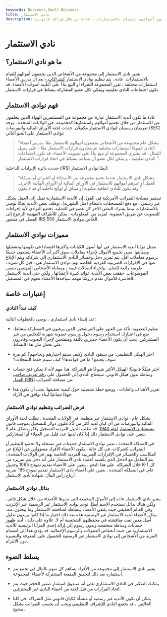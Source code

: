 ```yaml
---
keywords: Business,Small Business
title: نادي الاستثمار
description: نادي الاستثمار هو مجموعة من الأشخاص الذين يجمعون أموالهم للقيام بالاستثمارات ، عادة من خلال شراكة قانونية.
---
```


# نادي الاستثمار
## ما هو نادي الاستثمار؟

يشير نادي الاستثمار إلى مجموعة من الأشخاص الذين يجمعون أموالهم للقيام بالاستثمارات. عادة ، يتم تنظيم نوادي الاستثمار [كشراكات -](/partnership) بعد أن يدرس الأعضاء استثمارات مختلفة ، تقرر المجموعة الشراء أو البيع بناءً على أغلبية أصوات الأعضاء. قد تكون اجتماعات النادي تعليمية ويمكن لكل عضو المشاركة بنشاط في قرارات الاستثمار.

## فهم نوادي الاستثمار

عادة ما تكون أندية الاستثمار عبارة عن مجموعة من المستثمرين الهواة الذين يتعلمون عن الاستثمار من خلال تجميع أموالهم واستثمارها كمجموعة. في الولايات المتحدة ، يوجد تعريفان رسميان لنوادي الاستثمار مكملان. حددت لجنة الأوراق المالية والبورصات (SEC) نوادي الاستثمار على النحو التالي:

>

> "بشكل عام مجموعة من الأشخاص يجمعون أموالهم للاستثمار معًا. يدرس أعضاء النادي عمومًا استثمارات مختلفة ثم يتخذون قرارات الاستثمار معًا - على سبيل المثال ، قد تشتري المجموعة أو تبيع بناءً على تصويت الأعضاء. قد تكون اجتماعات النادي تعليمية ، و يمكن لكل عضو أن يساعد بنشاط في اتخاذ قرارات الاستثمار ".

>

حددت دائرة الإيرادات الداخلية (IRS) أيضًا نوادي الاستثمار:

>

> "يتشكل نادي الاستثمار عندما تجمع مجموعة من الأصدقاء أو الجيران أو شركاء العمل أو غيرهم أموالهم للاستثمار في الأوراق المالية أو الأوراق المالية الأخرى. وقد يكون للنادي اتفاقية مكتوبة أو ميثاق أو لوائح داخلية أو قد لا يكون."

>

تستمر مصلحة الضرائب الأمريكية في القول إن الأندية الاستثمارية تميل إلى العمل بشكل غير رسمي ، مع دفع المستحقات بانتظام (مثل الشهرية). توظف بعض الأندية لجانًا توصي بالاستثمارات بينما يشرك البعض الآخر كل عضو في العملية. تخضع النوادي لأية إجراءات للتصويت عن طريق العضوية. لمزيد من المعلومات ، يمكن للأطراف المهتمة الرجوع إلى الفصل في منشور IRS 550 الخاص بنوادي الاستثمار.

## مميزات نوادي الاستثمار

تتمثل مزايا أندية الاستثمار في أنها أسهل الكيانات وأكثرها اقتصادا في تكوينها وتشغيلها وصيانتها. يعني تجميع الأموال لإجراء معاملات سوق أكبر أن الأعضاء يتمتعون جميعًا برسوم معاملات أقل. يتم تمرير دخل وخسائر النادي الاستثماري إلى شركائه ويتم الإبلاغ عنها في الإقرارات الضريبية الفردية الخاصة بهم. نوادي الاستثمار هي ، قبل كل شيء ، طريقة رائعة للتعلم ، وإجراء اتصالات قيمة ، ومقابلة الأشخاص المهتمين بنفس الموضوعات. حققت بعض الأندية عوائد كبيرة لأعضائها ، ولكن حتى أندية الاستثمار الخاسرة للأموال تقدم دروسًا مهمة سيأخذها الأعضاء معهم في المستقبل.

## إعتبارات خاصة

### كيف تبدأ النادي

عند إنشاء نادي استثماري ، يوصى بالخطوات التالية:

- تنظيم العضوية: تأكد من العثور على المرشحين الذين يرغبون في المشاركة بنشاط. ضع في اعتبارك استخدام رسوم دخول ورسوم عضوية شهرية للتخلص من غير المشتركين. يجب أن يكون الأعضاء جديرين بالثقة ومنفتحين لإجراء البحوث وقادرون على تحمل مثل هذا النشاط.

- اختر الهيكل التنظيمي: من سيقود النادي وكيف سيتم اختيارهم ونجاحهم؟ كم مرة سوف يجتمع؟ ما هي قواعدها؟ كيف سيتم حفظ السجلات؟

- اختر هيكلًا قانونيًا: الهيكل الأكثر شيوعًا هو الشراكة. هذا مهم لأنه لا يمكن فتح حساب وساطة بدون هيكل قانوني. سيحتاج النادي إلى الحصول على [رقم تعريف صاحب العمل (EIN)](/employer-identification-number) من مصلحة الضرائب.

- تقرير الأهداف والغايات ، ووضع خطة تشغيلية حول كيفية تحقيقها. يجب أن يكون هذا جهدًا جماعيًا لبناء توافق في الآراء.

### فرض الضرائب وتنظيم نوادي الاستثمار

بشكل عام ، نوادي الاستثمار غير منظمة. في الولايات المتحدة ، تطلب لجنة الأوراق المالية والبورصات من أي كيان لديه أكثر من 25 مليون دولار للتسجيل بموجب قانون [مستشاري الاستثمار](/investadvact) [لعام 1940](/investadvact). قد تطلب الدول الفردية التسجيل ولكن بشكل عام لا يتعين على نوادي الاستثمار ذلك إذا كان لديها عدد قليل من العملاء أو المشاركين.

في المملكة المتحدة ، تعتبر نوادي الاستثمار جمعيات غير مسجلة ولا تخضع للتنظيم أو الضرائب كشركات. في كل حالة ، يكون الأعضاء الأفراد مسؤولين عن الإبلاغ عن المكاسب والخسائر في الإقرارات الضريبية الفردية الخاصة بهم. في الولايات المتحدة ، يتم التعامل مع الدخل الذي يكسبه أعضاء نادي الاستثمار على أنه دخل يتم تمريره من خلال الشراكة. على هذا النحو ، يتعين على الأعضاء تقديم نموذج 1065 وجدول K-1 كل عام. في المملكة المتحدة ، يتعين على أعضاء نادي الاستثمار تقديم نموذج 185 ضريبة أرباح رأس المال: شهادة نادي الاستثمار.

### بدائل نوادي الاستثمار

يشير نادي الاستثمار عادة إلى الأموال المجمعة التي يديرها الأعضاء من خلال هيكل قائم ، ولكن هناك بدائل تستخدم الاسم أيضًا. توجد نوادي الاستثمار غير الرسمية عبر الإنترنت وفي العالم الحقيقي حيث يلتقي الأعضاء ببساطة لمناقشة الاستثمار وما يبحثون عنه. يمكن لأعضاء أندية الاستثمار غير الرسمية هذه بعد ذلك اختيار ما إذا كانوا يريدون تداول أصل معين تمت مناقشته في محفظتهم الشخصية أم لا. علاوة على ذلك ، أدى ظهور حسابات وساطة منخفضة وبدون رسوم إلى إزالة إحدى المزايا الرئيسية للأندية الاستثمارية من حيث انخفاض العمولات والرسوم الإجمالية. قد يؤدي هذا إلى انضمام المزيد من الأشخاص إلى نوادي الاستثمار غير الرسمية للحصول على المعرفة والبصيرة دون الالتزام.

## يسلط الضوء

- يشير نادي الاستثمار إلى مجموعة من الأفراد يساهم كل منهم بالمال في تجمع يتم استثماره بعد ذلك لتحقيق المنفعة المشتركة لأعضاء المجموعة.

- يمكنك التفكير في النادي الاستثماري على أنه صندوق استثمار صغير الحجم حيث يتم اتخاذ القرارات من قبل لجنة من أعضاء النادي غير المحترفين.

- يمكن أن تكون الأندية غير رسمية أو منشأة ككيان قانوني مثل الشراكة. في كلتا الحالتين ، قد يخضع النادي للإشراف التنظيمي ويجب أن يحسب الضرائب بشكل صحيح.


